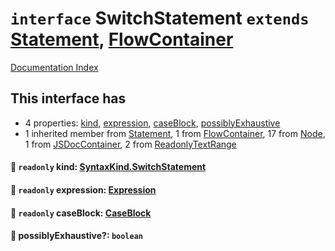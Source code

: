 # `interface` SwitchStatement `extends` [Statement](../interface.Statement/README.md), [FlowContainer](../interface.FlowContainer/README.md)

[Documentation Index](../README.md)

## This interface has

- 4 properties:
[kind](#-readonly-kind-syntaxkindswitchstatement),
[expression](#-readonly-expression-expression),
[caseBlock](#-readonly-caseblock-caseblock),
[possiblyExhaustive](#-possiblyexhaustive-boolean)
- 1 inherited member from [Statement](../interface.Statement/README.md), 1 from [FlowContainer](../interface.FlowContainer/README.md), 17 from [Node](../interface.Node/README.md), 1 from [JSDocContainer](../interface.JSDocContainer/README.md), 2 from [ReadonlyTextRange](../interface.ReadonlyTextRange/README.md)


#### 📄 `readonly` kind: [SyntaxKind.SwitchStatement](../enum.SyntaxKind/README.md#switchstatement--256)



#### 📄 `readonly` expression: [Expression](../interface.Expression/README.md)



#### 📄 `readonly` caseBlock: [CaseBlock](../interface.CaseBlock/README.md)



#### 📄 possiblyExhaustive?: `boolean`



